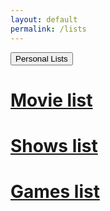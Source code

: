 ```yaml
---
layout: default
permalink: /lists
---
```


<div id="lists" class="content-wrapper">
    <button id="lists-personal-button" onclick="window.location.href='personal/homepage'">Personal Lists</button>
    <div class="wrapper">
        <a href="list/movielist" id="movieslist"><h1>Movie list</h1></a>
        <a href="list/showslist" id="showslist"><h1>Shows list</h1></a>
        <a href="list/gameslist" id="gameslist"><h1>Games list</h1></a>
    </div>
</div>
